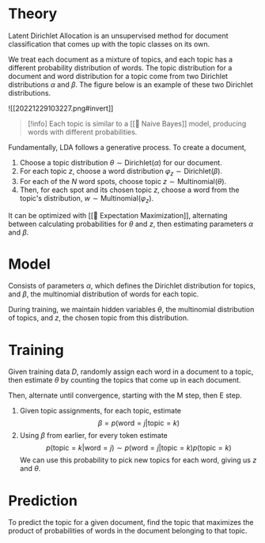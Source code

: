 # Theory
Latent Dirichlet Allocation is an unsupervised method for document classification that comes up with the topic classes on its own.

We treat each document as a mixture of topics, and each topic has a different probability distribution of words. The topic distribution for a document and word distribution for a topic come from two Dirichlet distributions $\alpha$ and $\beta$. The figure below is an example of these two Dirichlet distributions.

![[20221229103227.png#invert]]

> [!info]
> Each topic is similar to a [[👶 Naive Bayes]] model, producing words with different probabilities.

Fundamentally, LDA follows a generative process. To create a document,
1. Choose a topic distribution $\theta \sim \text{Dirichlet}(\alpha)$ for our document.
2. For each topic $z$, choose a word distribution $\varphi_z \sim \text{Dirichlet}(\beta)$.
3. For each of the $N$ word spots, choose topic $z \sim \text{Multinomial}(\theta)$.
4. Then, for each spot and its chosen topic $z$, choose a word from the topic's distribution, $w \sim \text{Multinomial}(\varphi_z)$.

It can be optimized with [[🎉 Expectation Maximization]], alternating between calculating probabilities for $\theta$ and $z$, then estimating parameters $\alpha$ and $\beta$.

# Model
Consists of parameters $\alpha$, which defines the Dirichlet distribution for topics, and $\beta$, the multinomial distribution of words for each topic.

During training, we maintain hidden variables $\theta$, the multinomial distribution of topics, and $z$, the chosen topic from this distribution.

# Training
Given training data $D$, randomly assign each word in a document to a topic, then estimate $\theta$ by counting the topics that come up in each document.

Then, alternate until convergence, starting with the M step, then E step.
1. Given topic assignments, for each topic, estimate $$\beta = p(\text{word}=j \vert \text{topic}=k)$$
2. Using $\beta$ from earlier, for every token estimate $$p(\text{topic}=k \vert \text{word}=j) \sim p(\text{word}=j \vert \text{topic}=k)p(\text{topic}=k)$$
   We can use this probability to pick new topics for each word, giving us $z$ and $\theta$.

# Prediction
To predict the topic for a given document, find the topic that maximizes the product of probabilities of words in the document belonging to that topic.